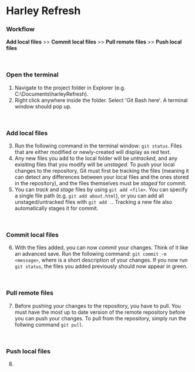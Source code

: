 Harley Refresh 
======================================================



### Workflow
**Add local files** >> **Commit local files** >> **Pull remote files** >> **Push local files**

<br>

### Open the terminal
1. Navigate to the project folder in Explorer (e.g. C:\Documents\harleyRefresh).
2. Right click anywhere inside the folder. Select 'Git Bash here'. A terminal window should pop up.

<br>

### Add local files
3. Run the following command in the terminal window: `git status`. Files that are either modified or newly-created will display as red text.
4. Any new files you add to the local folder will be *untracked*, and any exisiting files that you modify will be *unstaged*. To push your local changes to the repository, Git must first be tracking the files (meaning it can detect any differences between your local files and the ones stored in the repository), and the files themselves must be *staged* for commit. 
5. You can *track* and *stage* files by using `git add <file>`. You can specify a single file path (e.g. `git add about.html`), or you can add all unstaged/untracked files with `git add .`. Tracking a new file also automatically stages it for commit.

<br>

### Commit local files
6. With the files added, you can now *commit* your changes. Think of it like an advanced save. Run the following command: `git commit -m <message>`, where <message> is a short description of your changes. If you now run `git status`, the files you added previously should now appear in green.

<br>

### Pull remote files
7. Before pushing your changes to the repository, you have to pull. You must have the most up to date version of the remote repository before you can push your changes. To pull from the repository, simply run the follwing command `git pull`.

<br>

### Push local files
8. 
